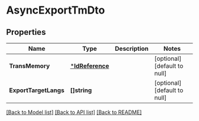 # AsyncExportTmDto

## Properties
Name | Type | Description | Notes
------------ | ------------- | ------------- | -------------
**TransMemory** | [***IdReference**](IdReference.md) |  | [optional] [default to null]
**ExportTargetLangs** | **[]string** |  | [optional] [default to null]

[[Back to Model list]](../README.md#documentation-for-models) [[Back to API list]](../README.md#documentation-for-api-endpoints) [[Back to README]](../README.md)


